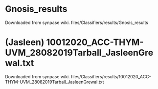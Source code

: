 # Gnosis_results

Downloaded from synpase wiki. files/Classifiers/results/Gnosis_results

# (Jasleen) 10012020_ACC-THYM-UVM_28082019Tarball_JasleenGrewal.txt

Downloaded from synpase wiki. files/Classifiers/results/10012020_ACC-THYM-UVM_28082019Tarball_JasleenGrewal.txt
